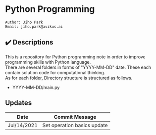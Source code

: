 # Python Programming
````
Author: Jiho Park
Email: jiho.park@avikus.ai
````

## ✔️ Descriptions
This is a repository for Python programming note in order to improve programming skills with Python language.  
There are several folders in forms of "YYYY-MM-DD" date. These each contain solution code for computational thinking.  
As for each folder, Directory structure is structured as follows.    
- YYYY-MM-DD/main.py

## Updates
| Date | Commit Message |
|:----:|:----:|
| Jul/14/2021 | Set operation basics update |